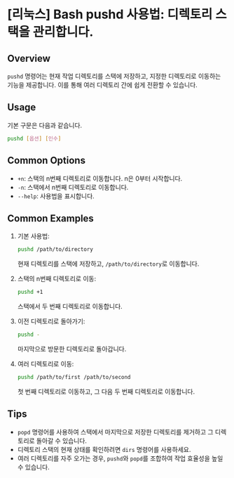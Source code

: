 # [리눅스] Bash pushd 사용법: 디렉토리 스택을 관리합니다.

## Overview
`pushd` 명령어는 현재 작업 디렉토리를 스택에 저장하고, 지정한 디렉토리로 이동하는 기능을 제공합니다. 이를 통해 여러 디렉토리 간에 쉽게 전환할 수 있습니다.

## Usage
기본 구문은 다음과 같습니다.

```bash
pushd [옵션] [인수]
```

## Common Options
- `+n`: 스택의 n번째 디렉토리로 이동합니다. n은 0부터 시작합니다.
- `-n`: 스택에서 n번째 디렉토리로 이동합니다.
- `--help`: 사용법을 표시합니다.

## Common Examples
1. 기본 사용법:
   ```bash
   pushd /path/to/directory
   ```
   현재 디렉토리를 스택에 저장하고, `/path/to/directory`로 이동합니다.

2. 스택의 n번째 디렉토리로 이동:
   ```bash
   pushd +1
   ```
   스택에서 두 번째 디렉토리로 이동합니다.

3. 이전 디렉토리로 돌아가기:
   ```bash
   pushd -
   ```
   마지막으로 방문한 디렉토리로 돌아갑니다.

4. 여러 디렉토리로 이동:
   ```bash
   pushd /path/to/first /path/to/second
   ```
   첫 번째 디렉토리로 이동하고, 그 다음 두 번째 디렉토리로 이동합니다.

## Tips
- `popd` 명령어를 사용하여 스택에서 마지막으로 저장한 디렉토리를 제거하고 그 디렉토리로 돌아갈 수 있습니다.
- 디렉토리 스택의 현재 상태를 확인하려면 `dirs` 명령어를 사용하세요.
- 여러 디렉토리를 자주 오가는 경우, `pushd`와 `popd`를 조합하여 작업 효율성을 높일 수 있습니다.